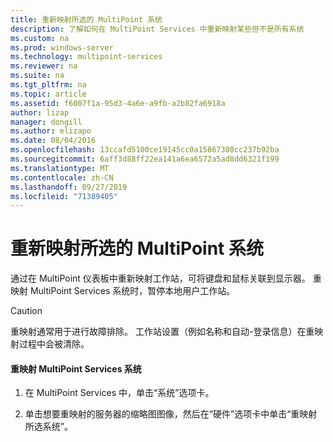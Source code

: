 ```yaml
---
title: 重新映射所选的 MultiPoint 系统
description: 了解如何在 MultiPoint Services 中重新映射某些但不是所有系统
ms.custom: na
ms.prod: windows-server
ms.technology: multipoint-services
ms.reviewer: na
ms.suite: na
ms.tgt_pltfrm: na
ms.topic: article
ms.assetid: f6007f1a-95d3-4a6e-a9fb-a2b82fa6918a
author: lizap
manager: dongill
ms.author: elizapo
ms.date: 08/04/2016
ms.openlocfilehash: 13ccafd5100ce19145cc0a15867308cc237b92ba
ms.sourcegitcommit: 6aff3d88ff22ea141a6ea6572a5ad8dd6321f199
ms.translationtype: MT
ms.contentlocale: zh-CN
ms.lasthandoff: 09/27/2019
ms.locfileid: "71389405"
---
```

# <a name="remap-selected-multipoint-systems"></a>重新映射所选的 MultiPoint 系统
通过在 MultiPoint 仪表板中重新映射工作站，可将键盘和鼠标关联到显示器。 重映射 MultiPoint Services 系统时，暂停本地用户工作站。  
  
> [!CAUTION]  
> 重映射通常用于进行故障排除。 工作站设置（例如名称和自动\-登录信息）在重映射过程中会被清除。  
  
#### <a name="to-remap-a-multipoint-services-system"></a>重映射 MultiPoint Services 系统  
  
1.  在 MultiPoint Services 中，单击“系统”选项卡。  
  
2.  单击想要重映射的服务器的缩略图图像，然后在“硬件”选项卡中单击“重映射所选系统”。 